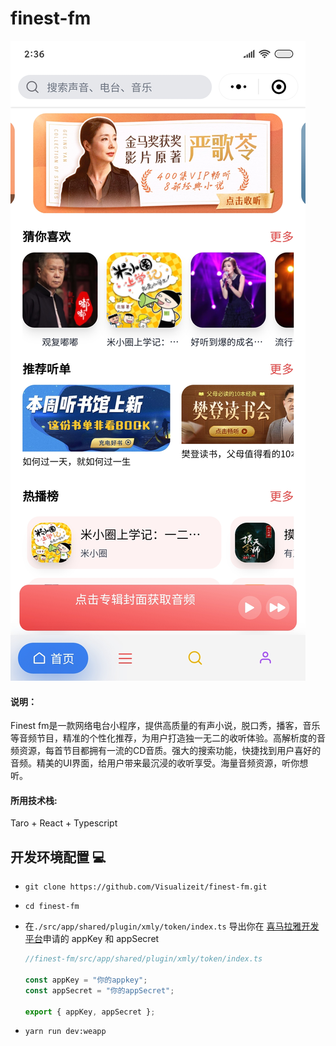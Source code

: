 # finest-fm

![screenshot](./public\screenshot.jpg)



#### 说明：

Finest fm是一款网络电台小程序，提供高质量的有声小说，脱口秀，播客，音乐等音频节目，精准的个性化推荐，为用户打造独一无二的收听体验。高解析度的音频资源，每首节目都拥有一流的CD音质。强大的搜索功能，快捷找到用户喜好的音频。精美的UI界面，给用户带来最沉浸的收听享受。海量音频资源，听你想听。

#### 所用技术栈:

Taro + React + Typescript



## 开发环境配置 :computer:

- ```
  git clone https://github.com/Visualizeit/finest-fm.git
  ```
  
- ```
  cd finest-fm 
  ```
  
- 在`./src/app/shared/plugin/xmly/token/index.ts` 导出你在 [喜马拉雅开发平台](https://open.ximalaya.com/home)申请的 appKey 和 appSecret

  ```typescript
  //finest-fm/src/app/shared/plugin/xmly/token/index.ts
  
  const appKey = "你的appkey";
  const appSecret = "你的appSecret";
   
  export { appKey, appSecret };
  ```

  

- ```
  yarn run dev:weapp
  ```

